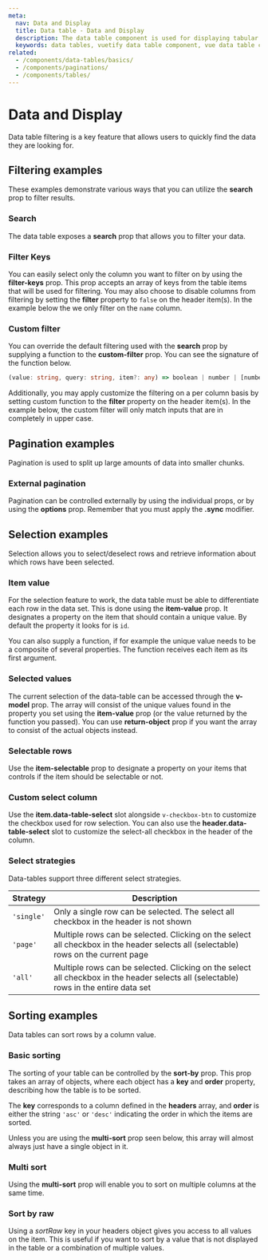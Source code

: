 ```yaml
---
meta:
  nav: Data and Display
  title: Data table - Data and Display
  description: The data table component is used for displaying tabular data in a way that is easy for users to scan. It includes sorting, searching, pagination and selection.
  keywords: data tables, vuetify data table component, vue data table component
related:
  - /components/data-tables/basics/
  - /components/paginations/
  - /components/tables/
---
```


# Data and Display

Data table filtering is a key feature that allows users to quickly find the data they are looking for.

<PromotedEntry />

## Filtering examples

These examples demonstrate various ways that you can utilize the **search** prop to filter results.

### Search

The data table exposes a **search** prop that allows you to filter your data.

<ExamplesExample file="v-data-table/prop-search" />

### Filter Keys

You can easily select only the column you want to filter on by using the **filter-keys** prop. This prop accepts an array of keys from the table items that will be used for filtering. You may also choose to disable columns from filtering by setting the **filter** property to `false` on the header item(s). In the example below the we only filter on the `name` column.

<ExamplesExample file="v-data-table/prop-filter-keys" />

### Custom filter

You can override the default filtering used with the **search** prop by supplying a function to the **custom-filter** prop. You can see the signature of the function below.

```ts
(value: string, query: string, item?: any) => boolean | number | [number, number] | [number, number][]
```

Additionally, you may apply customize the filtering on a per column basis by setting custom function to the **filter** property on the header item(s). In the example below, the custom filter will only match inputs that are in completely in upper case.

<ExamplesExample file="v-data-table/prop-custom-filter" />

## Pagination examples

Pagination is used to split up large amounts of data into smaller chunks.

### External pagination

Pagination can be controlled externally by using the individual props, or by using the **options** prop. Remember that you must apply the **.sync** modifier.

<ExamplesExample file="v-data-table/misc-external-paginate" />

## Selection examples

Selection allows you to select/deselect rows and retrieve information about which rows have been selected.

### Item value

For the selection feature to work, the data table must be able to differentiate each row in the data set. This is done using the **item-value** prop. It designates a property on the item that should contain a unique value. By default the property it looks for is `id`.

You can also supply a function, if for example the unique value needs to be a composite of several properties. The function receives each item as its first argument.

<ExamplesExample file="v-data-table/prop-item-value" />

### Selected values

The current selection of the data-table can be accessed through the **v-model** prop. The array will consist of the unique values found in the property you set using the **item-value** prop (or the value returned by the function you passed). You can use **return-object** prop if you want the array to consist of the actual objects instead.

<ExamplesExample file="v-data-table/prop-return-object" />

<PromotedEntry />

### Selectable rows

Use the **item-selectable** prop to designate a property on your items that controls if the item should be selectable or not.

<ExamplesExample file="v-data-table/prop-item-selectable" />

### Custom select column

Use the **item.data-table-select** slot alongside `v-checkbox-btn` to customize the checkbox used for row selection. You can also use the **header.data-table-select** slot to customize the select-all checkbox in the header of the column.

<ExamplesExample file="v-data-table/slot-item-data-table-select" />

### Select strategies

Data-tables support three different select strategies.

|Strategy|Description|
|-|-|
|`'single'`|Only a single row can be selected. The select all checkbox in the header is not shown|
|`'page'`|Multiple rows can be selected. Clicking on the select all checkbox in the header selects all (selectable) rows on the current page|
|`'all'`|Multiple rows can be selected. Clicking on the select all checkbox in the header selects all (selectable) rows in the entire data set|

<ExamplesExample file="v-data-table/prop-select-strategy" />

## Sorting examples

Data tables can sort rows by a column value.

<PromotedEntry />

### Basic sorting

The sorting of your table can be controlled by the **sort-by** prop. This prop takes an array of objects, where each object has a **key** and **order** property, describing how the table is to be sorted.

The **key** corresponds to a column defined in the **headers** array, and **order** is either the string `'asc'` or `'desc'` indicating the order in which the items are sorted.

Unless you are using the **multi-sort** prop seen below, this array will almost always just have a single object in it.

<ExamplesExample file="v-data-table/prop-sort-by" />

### Multi sort

Using the **multi-sort** prop will enable you to sort on multiple columns at the same time.

<ExamplesExample file="v-data-table/prop-multi-sort" />

### Sort by raw

<DocIntroduced version="3.5.0" />

Using a *sortRaw* key in your headers object gives you access to all values on the item. This is useful if you want to sort by a value that is not displayed in the table or a combination of multiple values.

<ExamplesExample file="v-data-table/prop-headers-sort-raw" />

